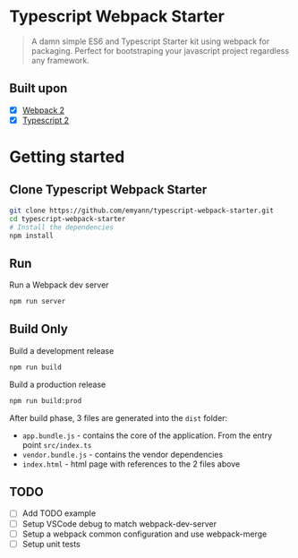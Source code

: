 # Typescript Webpack Starter
>A damn simple ES6 and Typescript Starter kit using webpack for packaging. Perfect for bootstraping your javascript project regardless any framework.

## Built upon

- [x] [Webpack 2](https://webpack.github.io/docs/roadmap.html#2)
- [x] [Typescript 2](https://blogs.msdn.microsoft.com/typescript/2016/07/11/announcing-typescript-2-0-beta/)

# Getting started

## Clone Typescript Webpack Starter
```bash
git clone https://github.com/emyann/typescript-webpack-starter.git
cd typescript-webpack-starter
# Install the dependencies
npm install
```

## Run
Run a Webpack dev server 
```bash
npm run server
```

## Build Only
Build a development release
```bash
npm run build
```

Build a production release
```bash
npm run build:prod
```
After build phase, 3 files are generated into the `dist` folder:
- `app.bundle.js` - contains the core of the application. From the entry point `src/index.ts`
- `vendor.bundle.js` - contains the vendor dependencies
- `index.html` - html page with references to the 2 files above

## TODO

- [ ] Add TODO example
- [ ] Setup VSCode debug to match webpack-dev-server
- [ ] Setup a webpack common configuration and use webpack-merge
- [ ] Setup unit tests
